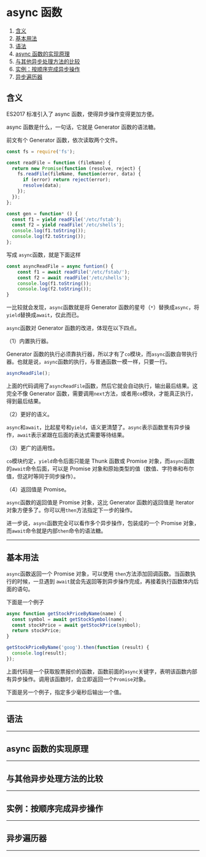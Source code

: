 # async 函数

1. [含义](https://github.com/LbhFront-end/About-ES6/blob/master/ES6-async函数.md#含义)
2. [基本用法](https://github.com/LbhFront-end/About-ES6/blob/master/ES6-async函数.md#基本用法)
3. [语法](https://github.com/LbhFront-end/About-ES6/blob/master/ES6-async函数.md#语法)
4. [async 函数的实现原理](https://github.com/LbhFront-end/About-ES6/blob/master/ES6-async函数.md#async-函数的实现原理)
5. [与其他异步处理方法的比较](https://github.com/LbhFront-end/About-ES6/blob/master/ES6-async函数.md#与其他异步处理方法的比较)
6. [实例：按顺序完成异步操作](https://github.com/LbhFront-end/About-ES6/blob/master/ES6-async函数.md#实例按顺序完成异步操作)
7. [异步遍历器](https://github.com/LbhFront-end/About-ES6/blob/master/ES6-async函数.md#异步遍历器)

## 含义

ES2017 标准引入了 async 函数，使得异步操作变得更加方便。

async 函数是什么，一句话，它就是 Generator 函数的语法糖。

前文有个 Generator 函数，依次读取两个文件。

```javascript
const fs = require('fs');

const readFile = function (fileName) {
  return new Promise(function (resolve, reject) {
    fs.readFile(fileName, function(error, data) {
      if (error) return reject(error);
      resolve(data);
    });
  });
};

const gen = function* () {
  const f1 = yield readFile('/etc/fstab');
  const f2 = yield readFile('/etc/shells');
  console.log(f1.toString());
  console.log(f2.toString());
};
```

写成 `async`函数，就是下面这样

```javascript
const asyncReadFile = async funtion() {
    const f1 = await readFile('/etc/fstab/');
    const f2 = await readFile('/etc/shells');
    console.log(f1.toString());
    console.log(f2.toString());
}
```

一比较就会发现，`async`函数就是将 Generator 函数的星号（`*`）替换成`async`，将`yield`替换成`await`，仅此而已。

`async`函数对 Generator 函数的改进，体现在以下四点。

（1）内置执行器。

Generator 函数的执行必须靠执行器，所以才有了`co`模块，而`async`函数自带执行器。也就是说，`async`函数的执行，与普通函数一模一样，只要一行。

```javascript
asyncReadFile();
```

上面的代码调用了`asyncReadFile`函数，然后它就会自动执行，输出最后结果。这完全不像 Generator 函数，需要调用`next`方法，或者用`co`模块，才能真正执行，得到最后结果。

（2）更好的语义。

`async`和`await`，比起星号和`yield`，语义更清楚了。`async`表示函数里有异步操作，`await`表示紧跟在后面的表达式需要等待结果。

（3）更广的适用性。

`co`模块约定，`yield`命令后面只能是 Thunk 函数或 Promise 对象，而`async`函数的`await`命令后面，可以是 Promise 对象和原始类型的值（数值、字符串和布尔值，但这时等同于同步操作）。

（4）返回值是 Promise。

`async`函数的返回值是 Promise 对象，这比 Generator 函数的返回值是 Iterator 对象方便多了。你可以用`then`方法指定下一步的操作。

进一步说，`async`函数完全可以看作多个异步操作，包装成的一个 Promise 对象，而`await`命令就是内部`then`命令的语法糖。

------
## 基本用法

`async`函数返回一个 Promise 对象，可以使用 `then`方法添加回调函数。当函数执行的时候，一旦遇到 `await`就会先返回等到异步操作完成，再接着执行函数体内后面的语句。

下面是一个例子

```javascript
async function getStockPriceByName(name) {
  const symbol = await getStockSymbol(name);
  const stockPrice = await getStockPrice(symbol);
  return stockPrice;
}

getStockPriceByName('goog').then(function (result) {
  console.log(result);
});
```

上面代码是一个获取股票报价的函数，函数前面的`async`关键字，表明该函数内部有异步操作。调用该函数时，会立即返回一个`Promise`对象。

下面是另一个例子，指定多少毫秒后输出一个值。



------
## 语法



------
## async 函数的实现原理



------
## 与其他异步处理方法的比较



------
## 实例：按顺序完成异步操作



------
## 异步遍历器



------

